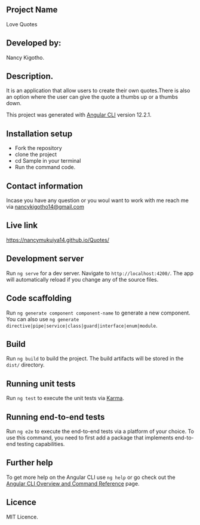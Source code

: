 ## Project Name
 Love Quotes
## Developed by:
Nancy Kigotho.
## Description.
It is an application that allow users to create their own quotes.There is also an option where the user can give the quote a thumbs up or a thumbs down.

This project was generated with [Angular CLI](https://github.com/angular/angular-cli) version 12.2.1.
## Installation setup
* Fork the repository
* clone the project
* cd Sample in your terminal
* Run the command code.
## Contact information
Incase you have any question or you woul want to work with me reach me via nancykigotho14@gmail.com
## Live link
https://nancymukuiya14.github.io/Quotes/
## Development server

Run `ng serve` for a dev server. Navigate to `http://localhost:4200/`. The app will automatically reload if you change any of the source files.

## Code scaffolding

Run `ng generate component component-name` to generate a new component. You can also use `ng generate directive|pipe|service|class|guard|interface|enum|module`.

## Build

Run `ng build` to build the project. The build artifacts will be stored in the `dist/` directory.

## Running unit tests

Run `ng test` to execute the unit tests via [Karma](https://karma-runner.github.io).

## Running end-to-end tests

Run `ng e2e` to execute the end-to-end tests via a platform of your choice. To use this command, you need to first add a package that implements end-to-end testing capabilities.

## Further help

To get more help on the Angular CLI use `ng help` or go check out the [Angular CLI Overview and Command Reference](https://angular.io/cli) page.
## Licence
MIT Licence.
